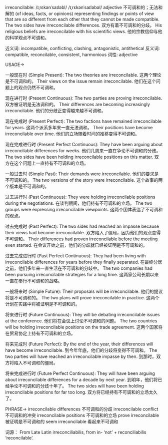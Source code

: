 irreconcilable: /ɪˌrɛkənˈsaɪləbl/ /ɪˌrɛkənˈsaɪləbəl/
adjective
不可调和的；无法和解的
(of ideas, facts, or opinions) representing findings or points of view that are so different from each other that they cannot be made compatible.
The two sides have irreconcilable differences.  双方有着不可调和的分歧。
His religious beliefs are irreconcilable with his scientific views. 他的宗教信仰与他的科学观点不可调和。

近义词: incompatible, conflicting, clashing, antagonistic, antithetical
反义词: compatible, reconcilable, consistent, harmonious
词性: adjective


USAGE->

一般现在时 (Simple Present):
The two theories are irreconcilable. 这两个理论是不可调和的。
Their views on the issue remain irreconcilable. 他们在这个问题上的观点仍然不可调和。

现在进行时 (Present Continuous):
The two parties are proving irreconcilable. 双方被证明是无法调和的。
Their differences are becoming increasingly irreconcilable. 他们的分歧正变得越来越不可调和。

现在完成时 (Present Perfect):
The two factions have remained irreconcilable for years.  这两个派系多年来一直无法调和。
Their positions have become irreconcilable over time.  他们的立场随着时间的推移变得不可调和。

现在完成进行时 (Present Perfect Continuous):
They have been arguing about irreconcilable differences for weeks.  他们几周来一直在争论不可调和的分歧。
The two sides have been holding irreconcilable positions on this matter. 双方在这个问题上一直持有不可调和的立场。

一般过去时 (Simple Past):
Their demands were irreconcilable.  他们的要求是不可调和的。
The two versions of the story were irreconcilable.  这个故事的两个版本是不可调和的。

过去进行时 (Past Continuous):
They were holding irreconcilable positions during the negotiations. 在谈判期间，他们持有不可调和的立场。
The two groups were expressing irreconcilable viewpoints. 这两个团体表达了不可调和的观点。

过去完成时 (Past Perfect):
The two sides had reached an impasse because their views had become irreconcilable. 双方陷入了僵局，因为他们的观点变得不可调和。
Their differences had proven irreconcilable before the meeting even started.  在会议开始之前，他们的分歧就已经被证明是不可调和的。

过去完成进行时 (Past Perfect Continuous):
They had been living with irreconcilable differences for years before they finally separated.  在最终分居之前，他们多年来一直生活在不可调和的分歧中。
The two companies had been pursuing irreconcilable strategies for a long time.  这两家公司长期以来一直在奉行不可调和的战略。

一般将来时 (Simple Future):
Their proposals will be irreconcilable. 他们的提议将是不可调和的。
The two plans will prove irreconcilable in practice.  这两个计划在实践中将被证明是不可调和的。

将来进行时 (Future Continuous):
They will be debating irreconcilable issues at the conference.  他们将在会议上讨论不可调和的问题。
The two countries will be holding irreconcilable positions on the trade agreement.  这两个国家将在贸易协定上持有不可调和的立场。

将来完成时 (Future Perfect):
By the end of the year, their differences will have become irreconcilable. 到今年年底，他们的分歧将变得不可调和。
The two parties will have reached an irreconcilable impasse by then.  到那时，双方将陷入不可调和的僵局。

将来完成进行时 (Future Perfect Continuous):
They will have been arguing about irreconcilable differences for a decade by next year. 到明年，他们将已经争论不可调和的分歧十年了。
The two sides will have been holding irreconcilable positions for far too long. 双方将已经持有不可调和的立场太久了。


PHRASE->
irreconcilable differences 不可调和的分歧
irreconcilable conflict 不可调和的冲突
irreconcilable positions 不可调和的立场
prove irreconcilable  被证明是不可调和的
seem irreconcilable 看起来不可调和


词源：
From Late Latin irreconciliabilis, from in- ‘not’ + reconciliabilis ‘reconcilable’.

